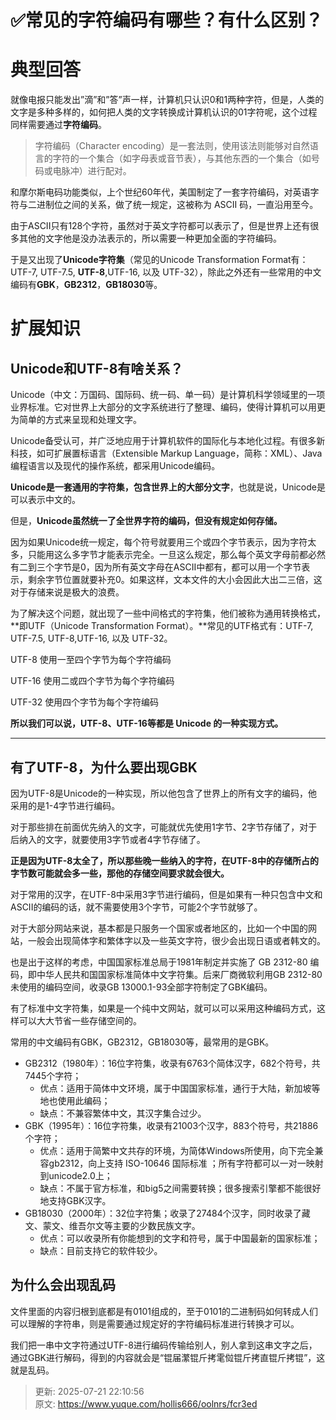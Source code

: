 # ✅常见的字符编码有哪些？有什么区别？

# 典型回答


就像电报只能发出”滴”和”答”声一样，计算机只认识0和1两种字符，但是，人类的文字是多种多样的，如何把人类的文字转换成计算机认识的01字符呢，这个过程同样需要通过**字符编码**。



> 字符编码（Character encoding）是一套法则，使用该法则能够对自然语言的字符的一个集合（如字母表或音节表），与其他东西的一个集合（如号码或电脉冲）进行配对。
>

<font style="color:rgb(153, 153, 153);"></font>

和摩尔斯电码功能类似，上个世纪60年代，美国制定了一套字符编码，对英语字符与二进制位之间的关系，做了统一规定，这被称为 ASCII 码，一直沿用至今。



由于ASCII只有128个字符，虽然对于英文字符都可以表示了，但是世界上还有很多其他的文字他是没办法表示的，所以需要一种更加全面的字符编码。



于是又出现了**Unicode字符集**（常见的Unicode Transformation Format有：UTF-7, UTF-7.5, **UTF-8**,UTF-16, 以及 UTF-32），除此之外还有一些常用的中文编码有**GBK**，**GB2312**，**GB18030**等。



# 扩展知识


## Unicode和UTF-8有啥关系？


Unicode（中文：万国码、国际码、统一码、单一码）是计算机科学领域里的一项业界标准。它对世界上大部分的文字系统进行了整理、编码，使得计算机可以用更为简单的方式来呈现和处理文字。



Unicode备受认可，并广泛地应用于计算机软件的国际化与本地化过程。有很多新科技，如可扩展置标语言（Extensible Markup Language，简称：XML）、Java编程语言以及现代的操作系统，都采用Unicode编码。



**Unicode是一套通用的字符集，包含世界上的大部分文字**，也就是说，Unicode是可以表示中文的。



但是，**Unicode虽然统一了全世界字符的编码，但没有规定如何存储。**



因为如果Unicode统一规定，每个符号就要用三个或四个字节表示，因为字符太多，只能用这么多字节才能表示完全。一旦这么规定，那么每个英文字母前都必然有二到三个字节是0，因为所有英文字母在ASCII中都有，都可以用一个字节表示，剩余字节位置就要补充0。如果这样，文本文件的大小会因此大出二三倍，这对于存储来说是极大的浪费。



为了解决这个问题，就出现了一些中间格式的字符集，他们被称为通用转换格式，**即UTF（Unicode Transformation Format）。**常见的UTF格式有：UTF-7, UTF-7.5, UTF-8,UTF-16, 以及 UTF-32。



UTF-8 使用一至四个字节为每个字符编码

UTF-16 使用二或四个字节为每个字符编码

UTF-32 使用四个字节为每个字符编码



**所以我们可以说，UTF-8、UTF-16等都是 Unicode 的一种实现方式。**

****

## 有了UTF-8，为什么要出现GBK  

因为UTF-8是Unicode的一种实现，所以他包含了世界上的所有文字的编码，他采用的是1-4字节进行编码。



对于那些排在前面优先纳入的文字，可能就优先使用1字节、2字节存储了，对于后纳入的文字，就要使用3字节或者4字节存储了。



**正是因为UTF-8太全了，所以那些晚一些纳入的字符，在UTF-8中的存储所占的字节数可能就会多一些，那他的存储空间要求就会很大。**



对于常用的汉字，在UTF-8中采用3字节进行编码，但是如果有一种只包含中文和ASCII的编码的话，就不需要使用3个字节，可能2个字节就够了。



对于大部分网站来说，基本都是只服务一个国家或者地区的，比如一个中国的网站，一般会出现简体字和繁体字以及一些英文字符，很少会出现日语或者韩文的。



也是出于这样的考虑，中国国家标准总局于1981年制定并实施了 GB 2312-80 编码，即中华人民共和国国家标准简体中文字符集。后来厂商微软利用GB 2312-80未使用的编码空间，收录GB 13000.1-93全部字符制定了GBK编码。



有了标准中文字符集，如果是一个纯中文网站，就可以可以采用这种编码方式，这样可以大大节省一些存储空间的。



常用的中文编码有GBK，GB2312，GB18030等，最常用的是GBK。

+ GB2312（1980年）：16位字符集，收录有6763个简体汉字，682个符号，共7445个字符；
    - 优点：适用于简体中文环境，属于中国国家标准，通行于大陆，新加坡等地也使用此编码；
    - 缺点：不兼容繁体中文，其汉字集合过少。
+ GBK（1995年）：16位字符集，收录有21003个汉字，883个符号，共21886个字符；
    - 优点：适用于简繁中文共存的环境，为简体Windows所使用，向下完全兼容gb2312，向上支持 ISO-10646 国际标准 ；所有字符都可以一对一映射到unicode2.0上；
    - 缺点：不属于官方标准，和big5之间需要转换；很多搜索引擎都不能很好地支持GBK汉字。
+ GB18030（2000年）：32位字符集；收录了27484个汉字，同时收录了藏文、蒙文、维吾尔文等主要的少数民族文字。
    - 优点：可以收录所有你能想到的文字和符号，属于中国最新的国家标准；
    - 缺点：目前支持它的软件较少。



## 为什么会出现乱码
文件里面的内容归根到底都是有0101组成的，至于0101的二进制码如何转成人们可以理解的字符串，则是需要通过规定好的字符编码标准进行转换才可以。



我们把一串中文字符通过UTF-8进行编码传输给别人，别人拿到这串文字之后，通过GBK进行解码，得到的内容就会是“锟届瀿锟斤拷雮傡锟斤拷直锟斤拷锟”，这就是乱码。





> 更新: 2025-07-21 22:10:56  
> 原文: <https://www.yuque.com/hollis666/oolnrs/fcr3ed>